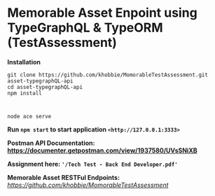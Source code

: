 # Memorable Asset Enpoint using TypeGraphQL & TypeORM (TestAssessment)


**Installation**

    git clone https://github.com/khobbie/MomorableTestAssessment.git asset-typegraphQL-api
    cd asset-typegraphQL-api
    npm install

#

    node ace serve

**Run `npm start` to start application `<http://127.0.0.1:3333>`**

**Postman API Documentation: <https://documenter.getpostman.com/view/1937580/UVsSNiXB>**

**Assignment here: `'/Tech Test - Back End Developer.pdf'`**

**Memorable Asset RESTFul Endpoints:** *<https://github.com/khobbie/MomorableTestAssessment>*
